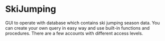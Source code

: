 # SkiJumping
GUI to operate with database which contains ski jumping season data.
You can create your own query in easy way and use built-in functions and procedures.
There are a few accounts with different access levels.
